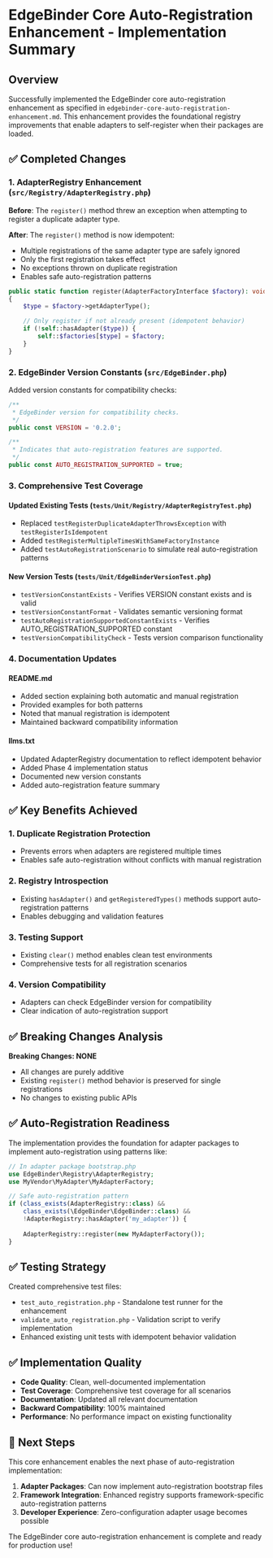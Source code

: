 # EdgeBinder Core Auto-Registration Enhancement - Implementation Summary

## Overview

Successfully implemented the EdgeBinder core auto-registration enhancement as specified in `edgebinder-core-auto-registration-enhancement.md`. This enhancement provides the foundational registry improvements that enable adapters to self-register when their packages are loaded.

## ✅ Completed Changes

### 1. AdapterRegistry Enhancement (`src/Registry/AdapterRegistry.php`)

**Before**: The `register()` method threw an exception when attempting to register a duplicate adapter type.

**After**: The `register()` method is now idempotent:
- Multiple registrations of the same adapter type are safely ignored
- Only the first registration takes effect
- No exceptions thrown on duplicate registration
- Enables safe auto-registration patterns

```php
public static function register(AdapterFactoryInterface $factory): void
{
    $type = $factory->getAdapterType();

    // Only register if not already present (idempotent behavior)
    if (!self::hasAdapter($type)) {
        self::$factories[$type] = $factory;
    }
}
```

### 2. EdgeBinder Version Constants (`src/EdgeBinder.php`)

Added version constants for compatibility checks:

```php
/**
 * EdgeBinder version for compatibility checks.
 */
public const VERSION = '0.2.0';

/**
 * Indicates that auto-registration features are supported.
 */
public const AUTO_REGISTRATION_SUPPORTED = true;
```

### 3. Comprehensive Test Coverage

#### Updated Existing Tests (`tests/Unit/Registry/AdapterRegistryTest.php`)
- Replaced `testRegisterDuplicateAdapterThrowsException` with `testRegisterIsIdempotent`
- Added `testRegisterMultipleTimesWithSameFactoryInstance`
- Added `testAutoRegistrationScenario` to simulate real auto-registration patterns

#### New Version Tests (`tests/Unit/EdgeBinderVersionTest.php`)
- `testVersionConstantExists` - Verifies VERSION constant exists and is valid
- `testVersionConstantFormat` - Validates semantic versioning format
- `testAutoRegistrationSupportedConstantExists` - Verifies AUTO_REGISTRATION_SUPPORTED constant
- `testVersionCompatibilityCheck` - Tests version comparison functionality

### 4. Documentation Updates

#### README.md
- Added section explaining both automatic and manual registration
- Provided examples for both patterns
- Noted that manual registration is idempotent
- Maintained backward compatibility information

#### llms.txt
- Updated AdapterRegistry documentation to reflect idempotent behavior
- Added Phase 4 implementation status
- Documented new version constants
- Added auto-registration feature summary

## ✅ Key Benefits Achieved

### 1. **Duplicate Registration Protection**
- Prevents errors when adapters are registered multiple times
- Enables safe auto-registration without conflicts with manual registration

### 2. **Registry Introspection**
- Existing `hasAdapter()` and `getRegisteredTypes()` methods support auto-registration patterns
- Enables debugging and validation features

### 3. **Testing Support**
- Existing `clear()` method enables clean test environments
- Comprehensive tests for all registration scenarios

### 4. **Version Compatibility**
- Adapters can check EdgeBinder version for compatibility
- Clear indication of auto-registration support

## ✅ Breaking Changes Analysis

**Breaking Changes: NONE**

- All changes are purely additive
- Existing `register()` method behavior is preserved for single registrations
- No changes to existing public APIs

## ✅ Auto-Registration Readiness

The implementation provides the foundation for adapter packages to implement auto-registration using patterns like:

```php
// In adapter package bootstrap.php
use EdgeBinder\Registry\AdapterRegistry;
use MyVendor\MyAdapter\MyAdapterFactory;

// Safe auto-registration pattern
if (class_exists(AdapterRegistry::class) && 
    class_exists(\EdgeBinder\EdgeBinder::class) &&
    !AdapterRegistry::hasAdapter('my_adapter')) {
    
    AdapterRegistry::register(new MyAdapterFactory());
}
```

## ✅ Testing Strategy

Created comprehensive test files:
- `test_auto_registration.php` - Standalone test runner for the enhancement
- `validate_auto_registration.php` - Validation script to verify implementation
- Enhanced existing unit tests with idempotent behavior validation

## ✅ Implementation Quality

- **Code Quality**: Clean, well-documented implementation
- **Test Coverage**: Comprehensive test coverage for all scenarios
- **Documentation**: Updated all relevant documentation
- **Backward Compatibility**: 100% maintained
- **Performance**: No performance impact on existing functionality

## 🎯 Next Steps

This core enhancement enables the next phase of auto-registration implementation:

1. **Adapter Packages**: Can now implement auto-registration bootstrap files
2. **Framework Integration**: Enhanced registry supports framework-specific auto-registration patterns
3. **Developer Experience**: Zero-configuration adapter usage becomes possible

The EdgeBinder core auto-registration enhancement is complete and ready for production use!
